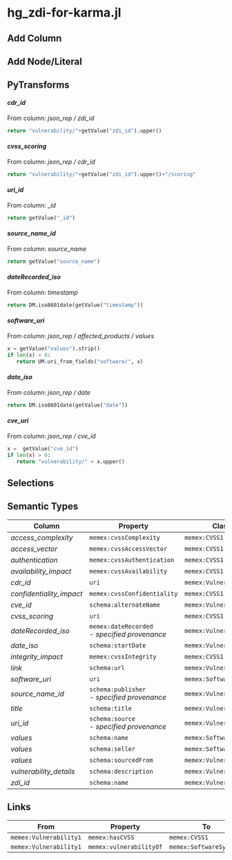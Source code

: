 # hg_zdi-for-karma.jl

## Add Column

## Add Node/Literal

## PyTransforms
#### _cdr_id_
From column: _json_rep / zdi_id_
``` python
return "vulnerability/"+getValue("zdi_id").upper()
```

#### _cvss_scoring_
From column: _json_rep / cdr_id_
``` python
return "vulnerability/"+getValue("zdi_id").upper()+"/scoring"
```

#### _uri_id_
From column: __id_
``` python
return getValue("_id")
```

#### _source_name_id_
From column: _source_name_
``` python
return getValue("source_name")
```

#### _dateRecorded_iso_
From column: _timestamp_
``` python
return DM.iso8601date(getValue("timestamp"))
```

#### _software_uri_
From column: _json_rep / affected_products / values_
``` python
x = getValue("values").strip()
if len(x) > 0:
   return UM.uri_from_fields("software/", x) 
```

#### _date_iso_
From column: _json_rep / date_
``` python
return DM.iso8601date(getValue("date"))
```

#### _cve_uri_
From column: _json_rep / cve_id_
``` python
x =  getValue("cve_id")
if len(x) > 0:
   return "vulnerability/" + x.upper()
```


## Selections

## Semantic Types
| Column | Property | Class |
|  ----- | -------- | ----- |
| _access_complexity_ | `memex:cvssComplexity` | `memex:CVSS1`|
| _access_vector_ | `memex:cvssAccessVector` | `memex:CVSS1`|
| _authentication_ | `memex:cvssAuthentication` | `memex:CVSS1`|
| _availability_impact_ | `memex:cvssAvailability` | `memex:CVSS1`|
| _cdr_id_ | `uri` | `memex:Vulnerability1`|
| _confidentiality_impact_ | `memex:cvssConfidentiality` | `memex:CVSS1`|
| _cve_id_ | `schema:alternateName` | `memex:Vulnerability1`|
| _cvss_scoring_ | `uri` | `memex:CVSS1`|
| _dateRecorded_iso_ | `memex:dateRecorded`<BR> - _specified provenance_ | `memex:Vulnerability1`|
| _date_iso_ | `schema:startDate` | `memex:Vulnerability1`|
| _integrity_impact_ | `memex:cvssIntegrity` | `memex:CVSS1`|
| _link_ | `schema:url` | `memex:Vulnerability1`|
| _software_uri_ | `uri` | `memex:SoftwareSystem1`|
| _source_name_id_ | `schema:publisher`<BR> - _specified provenance_ | `memex:Vulnerability1`|
| _title_ | `schema:title` | `memex:Vulnerability1`|
| _uri_id_ | `schema:source`<BR> - _specified provenance_ | `memex:Vulnerability1`|
| _values_ | `schema:name` | `memex:SoftwareSystem1`|
| _values_ | `schema:seller` | `memex:SoftwareSystem1`|
| _values_ | `schema:sourcedFrom` | `memex:Vulnerability1`|
| _vulnerability_details_ | `schema:description` | `memex:Vulnerability1`|
| _zdi_id_ | `schema:name` | `memex:Vulnerability1`|


## Links
| From | Property | To |
|  --- | -------- | ---|
| `memex:Vulnerability1` | `memex:hasCVSS` | `memex:CVSS1`|
| `memex:Vulnerability1` | `memex:vulnerabilityOf` | `memex:SoftwareSystem1`|
